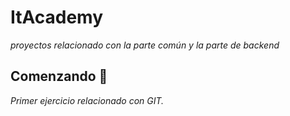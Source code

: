 # ItAcademy

_proyectos relacionado con la parte común y la parte de backend_

## Comenzando 🚀

_Primer ejercicio relacionado con GIT._


